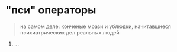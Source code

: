 # "пси" операторы
> 	на самом деле: конченые мрази и ублюдки,  начитавшиеся психиатрических дел реальных людей

1. ...